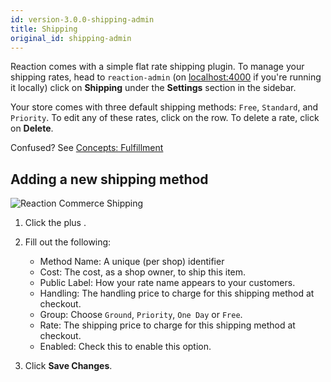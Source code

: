 ```yaml
---
id: version-3.0.0-shipping-admin
title: Shipping
original_id: shipping-admin
---
```


Reaction comes with a simple flat rate shipping plugin. To manage your shipping rates, head to `reaction-admin` (on [localhost:4000](http://localhost:4000) if you're running it locally) click on **Shipping** under the <i class="rui font-icon fa fa-cog"></i> **Settings** section in the sidebar.

Your store comes with three default shipping methods: `Free`, `Standard`, and `Priority`. To edit any of these rates, click on the row. To delete a rate, click on **Delete**.

Confused? See [Concepts: Fulfillment](concepts-fulfillment.md)

## Adding a new shipping method

![](/assets/reaction-admin-shipping.png "Reaction Commerce Shipping")

1. Click the plus <i class="font-icon fa fa-plus"></i>.
2. Fill out the following:

    - Method Name: A unique (per shop) identifier
    - Cost: The cost, as a shop owner, to ship this item.
    - Public Label: How your rate name appears to your customers.
    - Handling: The handling price to charge for this shipping method at checkout.
    - Group: Choose `Ground`, `Priority`, `One Day` or `Free`.
    - Rate: The shipping price to charge for this shipping method at checkout.
    - Enabled: Check this to enable this option.

3. Click **Save Changes**.
